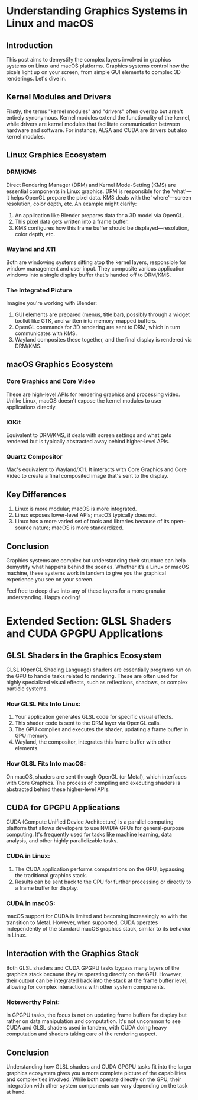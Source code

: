 # Understanding Graphics Systems in Linux and macOS

## Introduction
This post aims to demystify the complex layers involved in graphics systems on Linux and macOS platforms. Graphics systems control how the pixels light up on your screen, from simple GUI elements to complex 3D renderings. Let's dive in.

## Kernel Modules and Drivers
Firstly, the terms "kernel modules" and "drivers" often overlap but aren't entirely synonymous. Kernel modules extend the functionality of the kernel, while drivers are kernel modules that facilitate communication between hardware and software. For instance, ALSA and CUDA are drivers but also kernel modules.

## Linux Graphics Ecosystem

### DRM/KMS
Direct Rendering Manager (DRM) and Kernel Mode-Setting (KMS) are essential components in Linux graphics. DRM is responsible for the 'what'—it helps OpenGL prepare the pixel data. KMS deals with the 'where'—screen resolution, color depth, etc. An example might clarify:

1. An application like Blender prepares data for a 3D model via OpenGL.
2. This pixel data gets written into a frame buffer.
3. KMS configures how this frame buffer should be displayed—resolution, color depth, etc.
  
### Wayland and X11
Both are windowing systems sitting atop the kernel layers, responsible for window management and user input. They composite various application windows into a single display buffer that's handed off to DRM/KMS. 

### The Integrated Picture
Imagine you're working with Blender:
1. GUI elements are prepared (menus, title bar), possibly through a widget toolkit like GTK, and written into memory-mapped buffers.
2. OpenGL commands for 3D rendering are sent to DRM, which in turn communicates with KMS.
3. Wayland composites these together, and the final display is rendered via DRM/KMS.

## macOS Graphics Ecosystem

### Core Graphics and Core Video
These are high-level APIs for rendering graphics and processing video. Unlike Linux, macOS doesn't expose the kernel modules to user applications directly. 

### IOKit
Equivalent to DRM/KMS, it deals with screen settings and what gets rendered but is typically abstracted away behind higher-level APIs.

### Quartz Compositor
Mac's equivalent to Wayland/X11. It interacts with Core Graphics and Core Video to create a final composited image that's sent to the display.

## Key Differences
1. Linux is more modular; macOS is more integrated.
2. Linux exposes lower-level APIs; macOS typically does not.
3. Linux has a more varied set of tools and libraries because of its open-source nature; macOS is more standardized.

## Conclusion
Graphics systems are complex but understanding their structure can help demystify what happens behind the scenes. Whether it’s a Linux or macOS machine, these systems work in tandem to give you the graphical experience you see on your screen.

Feel free to deep dive into any of these layers for a more granular understanding. Happy coding!

# Extended Section: GLSL Shaders and CUDA GPGPU Applications

## GLSL Shaders in the Graphics Ecosystem
GLSL (OpenGL Shading Language) shaders are essentially programs run on the GPU to handle tasks related to rendering. These are often used for highly specialized visual effects, such as reflections, shadows, or complex particle systems. 

### How GLSL Fits Into Linux:
1. Your application generates GLSL code for specific visual effects.
2. This shader code is sent to the DRM layer via OpenGL calls.
3. The GPU compiles and executes the shader, updating a frame buffer in GPU memory.
4. Wayland, the compositor, integrates this frame buffer with other elements.

### How GLSL Fits Into macOS:
On macOS, shaders are sent through OpenGL (or Metal), which interfaces with Core Graphics. The process of compiling and executing shaders is abstracted behind these higher-level APIs.

## CUDA for GPGPU Applications
CUDA (Compute Unified Device Architecture) is a parallel computing platform that allows developers to use NVIDIA GPUs for general-purpose computing. It's frequently used for tasks like machine learning, data analysis, and other highly parallelizable tasks.

### CUDA in Linux:
1. The CUDA application performs computations on the GPU, bypassing the traditional graphics stack.
2. Results can be sent back to the CPU for further processing or directly to a frame buffer for display.

### CUDA in macOS:
macOS support for CUDA is limited and becoming increasingly so with the transition to Metal. However, when supported, CUDA operates independently of the standard macOS graphics stack, similar to its behavior in Linux.

## Interaction with the Graphics Stack
Both GLSL shaders and CUDA GPGPU tasks bypass many layers of the graphics stack because they're operating directly on the GPU. However, their output can be integrated back into the stack at the frame buffer level, allowing for complex interactions with other system components.

### Noteworthy Point:
In GPGPU tasks, the focus is not on updating frame buffers for display but rather on data manipulation and computation. It's not uncommon to see CUDA and GLSL shaders used in tandem, with CUDA doing heavy computation and shaders taking care of the rendering aspect.

## Conclusion
Understanding how GLSL shaders and CUDA GPGPU tasks fit into the larger graphics ecosystem gives you a more complete picture of the capabilities and complexities involved. While both operate directly on the GPU, their integration with other system components can vary depending on the task at hand.
